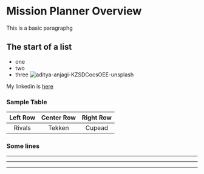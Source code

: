 # Mission Planner Overview 
This is a basic paragraphg
## The start of a list
- one
- two
- three
![aditya-anjagi-KZSDCocsOEE-unsplash](https://github.com/user-attachments/assets/b7784b11-311e-4da9-a260-ef3432d7c6c8)

[Linkedin]:https://www.linkedin.com/in/anderson-bath/
My linkedin is [here][Linkedin]

### Sample Table
| Left Row | Center Row | Right Row|
|:--:|:--:|:--:|
| Rivals | Tekken | Cupead |

### Some lines
***

---

____

